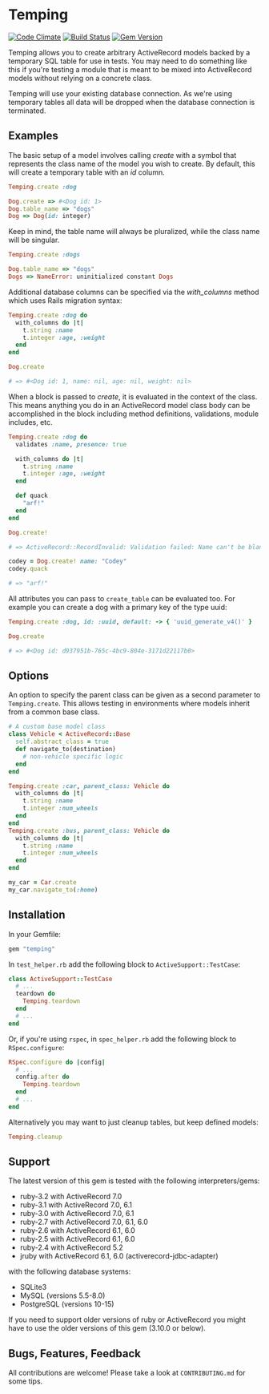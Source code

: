 # Temping

[![Code Climate](https://codeclimate.com/github/jpignata/temping.png)](https://codeclimate.com/github/jpignata/temping)
[![Build Status](https://github.com/jpignata/temping/workflows/tests/badge.svg)](https://github.com/jpignata/temping/actions)
[![Gem Version](https://badge.fury.io/rb/temping.png)](http://badge.fury.io/rb/temping)

Temping allows you to create arbitrary ActiveRecord models backed by a temporary
SQL table for use in tests. You may need to do something like this if you're
testing a module that is meant to be mixed into ActiveRecord models without
relying on a concrete class.

Temping will use your existing database connection. As we're using temporary
tables all data will be dropped when the database connection is terminated.

## Examples

The basic setup of a model involves calling _create_ with a symbol that
represents the class name of the model you wish to create. By default,
this will create a temporary table with an _id_ column.

```ruby
Temping.create :dog

Dog.create => #<Dog id: 1>
Dog.table_name => "dogs"
Dog => Dog(id: integer)
```

Keep in mind, the table name will always be pluralized, while the class name will be singular.

```ruby
Temping.create :dogs

Dog.table_name => "dogs"
Dogs => NameError: uninitialized constant Dogs
```

Additional database columns can be specified via the _with_columns_ method
which uses Rails migration syntax:

```ruby
Temping.create :dog do
  with_columns do |t|
    t.string :name
    t.integer :age, :weight
  end
end

Dog.create

# => #<Dog id: 1, name: nil, age: nil, weight: nil>
```

When a block is passed to _create_, it is evaluated in the context of the class.
This means anything you do in an ActiveRecord model class body can be
accomplished in the block including method definitions, validations, module
includes, etc.

```ruby
Temping.create :dog do
  validates :name, presence: true

  with_columns do |t|
    t.string :name
    t.integer :age, :weight
  end

  def quack
    "arf!"
  end
end

Dog.create!

# => ActiveRecord::RecordInvalid: Validation failed: Name can't be blank

codey = Dog.create! name: "Codey"
codey.quack

# => "arf!"
```

All attributes you can pass to `create_table` can be evaluated too. For example you can create a dog with a primary key of the type uuid:

```ruby
Temping.create :dog, id: :uuid, default: -> { 'uuid_generate_v4()' }

Dog.create

# => #<Dog id: d937951b-765c-4bc9-804e-3171d22117b0>
```

## Options

An option to specify the parent class can be given as a second parameter to `Temping.create`. This allows testing in environments where models inherit from a common base class.

```ruby
# A custom base model class
class Vehicle < ActiveRecord::Base
  self.abstract_class = true
  def navigate_to(destination)
    # non-vehicle specific logic
  end
end

Temping.create :car, parent_class: Vehicle do
  with_columns do |t|
    t.string :name
    t.integer :num_wheels
  end
end
Temping.create :bus, parent_class: Vehicle do
  with_columns do |t|
    t.string :name
    t.integer :num_wheels
  end
end

my_car = Car.create
my_car.navigate_to(:home)
```



## Installation

In your Gemfile:

```ruby
gem "temping"
```

In `test_helper.rb` add the following block to `ActiveSupport::TestCase`:

```ruby
class ActiveSupport::TestCase
  # ...
  teardown do
    Temping.teardown
  end
  # ...
end
```

Or, if you're using `rspec`, in `spec_helper.rb` add the following block to `RSpec.configure`:

```ruby
RSpec.configure do |config|
  # ...
  config.after do
    Temping.teardown
  end
  # ...
end
```

Alternatively you may want to just cleanup tables, but keep defined models:

```ruby
Temping.cleanup
```

## Support

The latest version of this gem is tested with the following interpreters/gems:

* ruby-3.2 with ActiveRecord 7.0
* ruby-3.1 with ActiveRecord 7.0, 6.1
* ruby-3.0 with ActiveRecord 7.0, 6.1
* ruby-2.7 with ActiveRecord 7.0, 6.1, 6.0
* ruby-2.6 with ActiveRecord 6.1, 6.0
* ruby-2.5 with ActiveRecord 6.1, 6.0
* ruby-2.4 with ActiveRecord 5.2
* jruby with ActiveRecord 6.1, 6.0 (activerecord-jdbc-adapter)

with the following database systems:

* SQLite3
* MySQL (versions 5.5-8.0)
* PostgreSQL (versions 10-15)

If you need to support older versions of ruby or ActiveRecord you might have to use
the older versions of this gem (3.10.0 or below).

## Bugs, Features, Feedback

All contributions are welcome! Please take a look at `CONTRIBUTING.md` for some
tips.
